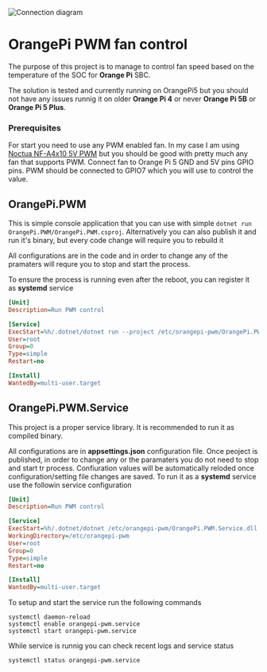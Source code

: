 ![Connection diagram](https://raw.githubusercontent.com/dejanstojanovic/orangepi-pwm/main/Diagram/diagram.png)

# OrangePi PWM fan control
The purpose of this project is to manage to control fan speed based on the temperature of the SOC for **Orange Pi** SBC. 

The solution is tested and currently running on OrangePi5 but you should not have any issues runnig it on older **Orange Pi 4** or never **Orange Pi 5B** or **Orange Pi 5 Plus**.

### Prerequisites
For start you need to use any PWM enabled fan. In my case I am using [Noctua NF-A4x10 5V PWM](https://noctua.at/en/nf-a4x10-5v-pwm) but you should be good with pretty much any fan that supports PWM.
Connect fan to Orange Pi 5 GND and 5V pins GPIO pins. PWM should be connected to GPIO7 which you will use to control the value.

## OrangePi.PWM
This is simple console application that you can use with simple ```dotnet run OrangePi.PWM/OrangePi.PWM.csproj```. Alternatively you can also publish it and run it's binary, but every code change will require you to rebuild it

All configurations are in the code and in order to change any of the pramaters will requre you to stop and start the process.

To ensure the process is running even after the reboot, you can register it as **systemd** service
```ini
[Unit]
Description=Run PWM control

[Service]
ExecStart=%h/.dotnet/dotnet run --project /etc/orangepi-pwm/OrangePi.PWM.csproj --property:Configuration=Release
User=root
Group=0
Type=simple
Restart=no

[Install]
WantedBy=multi-user.target
```
## OrangePi.PWM.Service
This project is a proper service library. It is recommended to run it as compiled binary.

All configurations are in **appsettings.json** configuration file. Once peoject is published, in order to change any or the paramaters you do not need to stop and start tr process.
Confiuration values will be automatically reloded once configuration/setting file changes are saved.
To run it as a **systemd** service use the followin service configuration
```ini
[Unit]
Description=Run PWM control

[Service]
ExecStart=%h/.dotnet/dotnet /etc/orangepi-pwm/OrangePi.PWM.Service.dll
WorkingDirectory=/etc/orangepi-pwm
User=root
Group=0
Type=simple
Restart=no

[Install]
WantedBy=multi-user.target
```

To setup and start the service run the following commands
```
systemctl daemon-reload
systemctl enable orangepi-pwm.service
systemctl start orangepi-pwm.service
```

While service is runnig you can check recent logs and service status 
```
systemctl status orangepi-pwm.service
```
